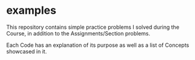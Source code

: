 # examples

This repository contains simple practice problems I solved during the Course, in addition to the Assignments/Section problems.

Each Code has an explanation of its purpose as well as a list of Concepts showcased in it.
